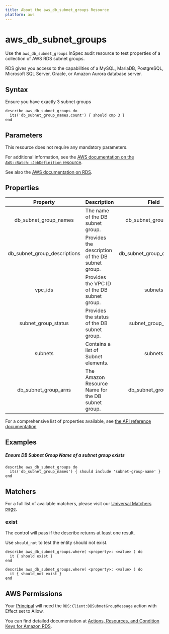 ```yaml
---
title: About the aws_db_subnet_groups Resource
platform: aws
---
```


# aws_db_subnet_groups

Use the `aws_db_subnet_groups` InSpec audit resource to test properties of a collection of AWS RDS subnet groups.

RDS gives you access to the capabilities of a MySQL, MariaDB, PostgreSQL, Microsoft SQL Server, Oracle, or Amazon Aurora database server.

## Syntax

 Ensure you have exactly 3 subnet groups

    describe aws_db_subnet_groups do
      its('db_subnet_group_names.count') { should cmp 3 }
    end

## Parameters

This resource does not require any mandatory parameters.

For additional information, see the [AWS documentation on the `AWS::Batch::JobDefinition` resource](https://docs.aws.amazon.com/AWSCloudFormation/latest/UserGuide/aws-resource-batch-jobdefinition.html).


See also the [AWS documentation on RDS](https://docs.aws.amazon.com/rds/?id=docs_gateway).

## Properties

| Property  | Description | Field |
| :---: | :--- | :---: |
| db_subnet_group_names | The name of the DB subnet group. | db_subnet_group_name |
| db_subnet_group_descriptions | Provides the description of the DB subnet group. | db_subnet_group_description |
| vpc_ids | Provides the VPC ID of the DB subnet group. | subnets |
| subnet_group_status | Provides the status of the DB subnet group. | subnet_group_status |
| subnets | Contains a list of Subnet elements. | subnets |
| db_subnet_group_arns | The Amazon Resource Name for the DB subnet group. | db_subnet_group_arn |

For a comprehensive list of properties available, see [the API reference documentation](https://docs.aws.amazon.com/AmazonRDS/latest/APIReference/API_DBSubnetGroup.html)

## Examples

##### Ensure DB Subnet Group Name of a subnet group exists
    describe aws_db_subnet_groups do
      its('db_subnet_group_names') { should include 'subnet-group-name' }
    end

## Matchers

For a full list of available matchers, please visit our [Universal Matchers page](https://www.inspec.io/docs/reference/matchers/).

### exist

The control will pass if the describe returns at least one result.

Use `should_not` to test the entity should not exist.

    describe aws_db_subnet_groups.where( <property>: <value> ) do
      it { should exist }
    end

    describe aws_db_subnet_groups.where( <property>: <value> ) do
      it { should_not exist }
    end

## AWS Permissions

Your [Principal](https://docs.aws.amazon.com/IAM/latest/UserGuide/intro-structure.html#intro-structure-principal) will need the `RDS:Client:DBSubnetGroupMessage` action with Effect set to Allow.

You can find detailed documentation at [Actions, Resources, and Condition Keys for Amazon RDS](https://docs.aws.amazon.com/IAM/latest/UserGuide/list_amazonrds.html).